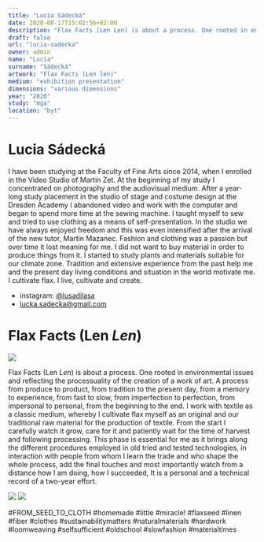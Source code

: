 ```yaml
---
title: "Lucia Sádecká"
date: 2020-08-17T15:02:56+02:00
description: "Flax Facts (Len Len) is about a process. One rooted in environmental issues and reflecting the processuality of the creation of a work of art."
draft: false
url: "lucia-sadecka"
owner: admin
name: "Lucia"
surname: "Sádecká"
artwork: "Flax Facts (Len len)"
medium: "exhibition presentation"
dimensions: "various dimensions"
year: "2020"
study: "mga"
location: "byt"
---
```

# Lucia Sádecká
I have been studying at the Faculty of Fine Arts since 2014, when I enrolled in the Video Studio of Martin Zet. At the beginning of my study I concentrated on photography and the audiovisual medium. After a year-long study placement in the studio of stage and costume design at the Dresden Academy I abandoned video and work with the computer and began to spend more time at the sewing machine. I taught myself to sew and tried to use clothing as a means of self-presentation. In the studio we have always enjoyed freedom and this was even intensified after the arrival of the new tutor, Martin Mazanec. Fashion and clothing was a passion but over time it lost meaning for me. I did not want to buy material in order to produce things from it. I started to study plants and materials suitable for our climate zone. Tradition and extensive experience from the past help me and the present day living conditions and situation in the world motivate me. I cultivate flax. I live, cultivate and create. 

* instagram: [@lusadilasa](https://instagram.com/lusadilasa)
* lucka.sadecka@gmail.com


<!-- SECTION BREAK -->
# Flax Facts (Len *Len*)

![](/2020/sadecka/1.jpg)

Flax Facts (Len *Len*) is about a process. One rooted in environmental issues and reflecting the processuality of the creation of a work of art. A process from produce to product, from tradition to the present day, from a memory to experience, from fast to slow, from imperfection to perfection, from impersonal to personal, from the beginning to the end. I work with textile as a classic medium, whereby I cultivate flax myself as an original and our traditional raw material for the production of textile. From the start I carefully watch it grow, care for it and patiently wait for the time of harvest and following processing. This phase is essential for me as it brings along the different procedures employed in old tried and tested technologies, in interaction with people from whom I learn the trade and who shape the whole process, add the final touches and most importantly watch from a distance how I am doing, how I succeeded, It is a personal and a technical record of a two-year effort.

![](/2020/sadecka/2.jpg)
![](/2020/sadecka/3.jpg)

#FROM_SEED_TO_CLOTH #homemade #little #miracle! #flaxseed #linen #fiber #clothes #sustainabilitymatters #naturalmaterials #hardwork #loomweaving #selfsufficient #oldschool #slowfashion #materialtimes
